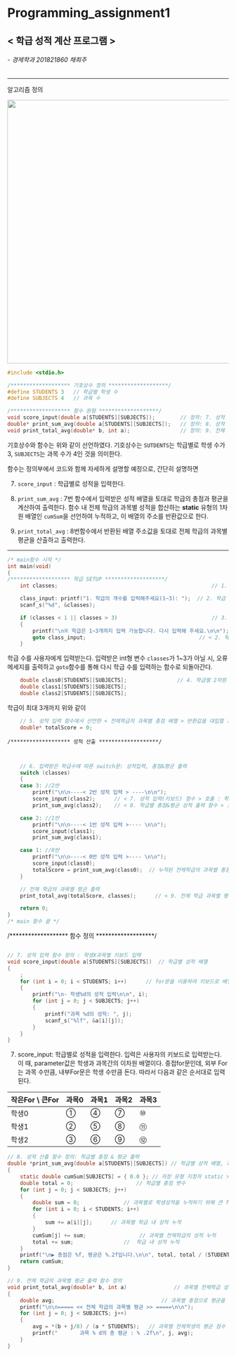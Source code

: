 # Programming_assignment1
## < 학급 성적 계산 프로그램 >
###### - 경제학과 201821860 채희주
---
알고리즘 정의

<img src="https://user-images.githubusercontent.com/94972402/166223016-ef15e372-4b97-4ad0-8d37-1856534e3be2.png" width="600">

```c
#include <stdio.h>

/******************* 기호상수 정의 *******************/
#define STUDENTS 3   // 학급별 학생 수
#define SUBJECTS 4   // 과목 수

/******************* 함수 원형 *******************/
void score_input(double a[STUDENTS][SUBJECTS]);        // 정의: 7. 성적 입력 함수
double* print_sum_avg(double a[STUDENTS][SUBJECTS]);   // 정의: 8. 성적 산출 및 출력 함수
void print_total_avg(double* b, int a);                // 정의: 9. 전체 학급 과목별 평균 산출 및 출력 함수
```

기호상수와 함수는 위와 같이 선언하였다. 기호상수는 `SUTDENTS`는 학급별로 학생 수가 3, `SUBJECTS`는 과목 수가 4인 것을 의미한다. 

함수는 정의부에서 코드와 함께 자세하게 설명할 예정으로, 간단히 설명하면

7. `score_input` : 학급별로 성적을 입력한다.

8. `print_sum_avg` : 7번 함수에서 입력받은 성적 배열을 토대로 학급의 총점과 평균을 계산하여 출력한다. 함수 내 전체 학급의 과목별 성적을 합산하는 **static** 유형의 1차원 배열인 `cumSum`을 선언하여 누적하고, 이 배열의 주소를 반환값으로 한다. 

9. `print_total_avg` : 8번함수에서 반환된 배열 주소값을 토대로 전체 학급의 과목별 평균을 산출하고 출력한다.

---
```c
/* main함수 시작 */
int main(void)
{
/******************* 학급 SETUP *******************/
	int classes;                                                 // 1. 학급 수 입력받을 변수 선언

	class_input: printf("1. 학급의 개수를 입력해주세요(1~3): ");  // 2. 학급 수 키보드 입력
	scanf_s("%d", &classes);

	if (classes < 1 || classes > 3)                              // 3. 학급 수가 1 ~ 3개 아니면 오류
	{
		printf("\n※ 학급은 1~3개까지 입력 가능합니다. 다시 입력해 주세요.\n\n");  // 오류 메세지
		goto class_input;                                    // < 2. 학급 수 키보드 입력 >으로 다시 이동
	}
```
학급 수를 사용자에게 입력받는다. 입력받은 int형 변수 `classes`가 1~3가 아닐 시, 오류 메세지를 출력하고 `goto`함수를 통해 다시 학급 수를 입력하는 함수로 되돌아간다.

```c
	double class0[STUDENTS][SUBJECTS];                // 4. 학급별 2차원 배열(학생수X과목수) 생성
	double class1[STUDENTS][SUBJECTS];
	double class2[STUDENTS][SUBJECTS];
```
학급이 최대 3개까지  위와 같이 

```c
	// 5. 성적 입력 함수에서 선언한 < 전체학급의 과목별 총점 배열 > 반환값을 대입할 포인터 변수
	double* totalScore = 0;
```
	/******************* 성적 산출 *******************/
```c


	// 6. 입력받은 학급수에 따른 switch문: 성적입력, 총점&평균 출력
	switch (classes)
	{
	case 3: //2반
		printf("\n\n----< 2반 성적 입력 > ----\n\n");
		score_input(class2);      // < 7. 성적 입력(키보드) 함수 > 호출 : 학급별 성적 입력
		print_sum_avg(class2);    // < 8. 학급별 총점&평균 성적 출력 함수 > 호출 / 리턴값: 과목별 총점 누적 배열(주소)

	case 2: //1반
		printf("\n\n----< 1반 성적 입력 >---- \n\n");
		score_input(class1);
		print_sum_avg(class1);

	case 1: //0반
		printf("\n\n----< 0반 성적 입력 >---- \n\n");
		score_input(class0);
		totalScore = print_sum_avg(class0);  // 누적된 전체학급의 과목별 총점 배열을 리턴하여 포인터변수에 대입
	}
```
```c
	// 전체 학급의 과목별 평균 출력
	print_total_avg(totalScore, classes);      // < 9. 전체 학급 과목별 평균 출력 함수 > 호출, input: 과목별 총점 배열 포인터, 학급 수

	return 0;
}
/* main 함수 끝 */
```



/******************* 함수 정의 *******************/
```c

// 7. 성적 입력 함수 정의 : 학생X과목별 키보드 입력 
void score_input(double a[STUDENTS][SUBJECTS])  // 학급별 성적 배열
{
	;
	for (int i = 0; i < STUDENTS; i++)      // for문을 이용하여 키보드로 배열값 입력
	{
		printf("\n- 학생%d의 성적 입력\n\n", i);
		for (int j = 0; j < SUBJECTS; j++)
		{
			printf("과목 %d의 성적: ", j);
			scanf_s("%lf", &a[i][j]);
		}
	}
}
```
7. score_input: 학급별로 성적을 입력한다. 입력은 사용자의 키보드로 입력받는다. 이 때, parameter값은 학생과 과목간의 이차원 배열이다. 중접for문인데, 외부 For는 과목 수만큼, 내부For문은 학생 수만큼 돈다. 따라서 다음과 같은 순서대로 입력된다.

작은For \ 큰For|과목0|과목1|과목2|과목3
--|--|--|--|--
학생0|①|④|⑦|⑩
학생1|②|⑤|⑧|⑪
학생2|③|⑥|⑨|⑫

```c
// 8. 성적 산출 함수 정의: 학급별 총점 & 평균 출력
double *print_sum_avg(double a[STUDENTS][SUBJECTS]) // 학급별 성적 배열, 과목별 전체학급 성적 배열
{
	static double cumSum[SUBJECTS] = { 0.0 }; // 저장 유형 지정자 static > 전체 학급의 과목별 성적 누적
	double total = 0;                    // 학급별 총점 변수
	for (int j = 0; j < SUBJECTS; j++)
	{
		double sum = 0;              // 과목별로 학생성적을 누적하기 위해 큰 for문 돌 때마다 초기화
		for (int i = 0; i < STUDENTS; i++)
		{
			sum += a[i][j];      // 과목별 학급 내 성적 누적
		}
		cumSum[j] += sum;                 // 과목별 전체학급의 성적 누적
		total += sum;                //  학급 내 성적 누적
	}
	printf("\n▶ 총점은 %f, 평균은 %.2f입니다.\n\n", total, total / (STUDENTS * SUBJECTS));
	return cumSum;
}
```
```c
// 9. 전체 학급의 과목별 평균 출력 함수 정의
void print_total_avg(double* b, int a)               // 과목별 전체학급 성적 배열, 학급수
{
	double avg;                                  // 과목별 총점으로 평균을 계산하여 넣을 <과목별 전체 평균 변수> 선언
	printf("\n\n===== << 전체 학급의 과목별 평균 >> =====\n\n");
	for (int j = 0; j < SUBJECTS; j++)
	{
		avg = *(b + j/8) / (a * STUDENTS);   // 과목별 전체학생의 평균 점수 = (전체학급의 과목별 점수)/(학급수X학생수)
		printf("       과목 % d의 총 평균 : % .2f\n", j, avg);
	}
}
```
